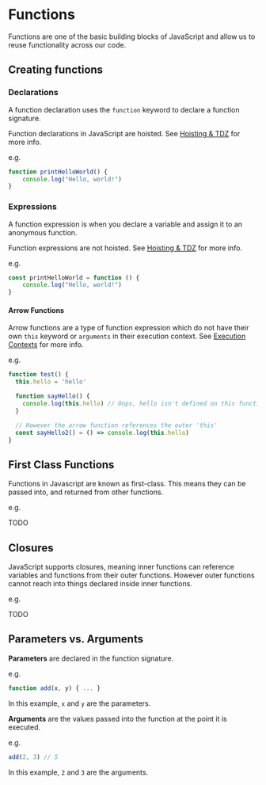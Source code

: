 # Functions

Functions are one of the basic building blocks of JavaScript and allow us to reuse functionality across our code. 

## Creating functions
### Declarations

A function declaration uses the `function` keyword to declare a function signature. 

Function declarations in JavaScript are hoisted. See [Hoisting & TDZ](web-development/javascript/hoisting-and-tdz) for more info. 

e.g.

```javascript
function printHelloWorld() { 
    console.log("Hello, world!") 
} 
```

### Expressions

A function expression is when you declare a variable and assign it to an anonymous function.

Function expressions are not hoisted. See [Hoisting & TDZ](web-development/javascript/hoisting-and-tdz) for more info.

e.g.

```javascript
const printHelloWorld = function () { 
    console.log("Hello, world!") 
} 
```

#### Arrow Functions

Arrow functions are a type of function expression which do not have their own `this` keyword or `arguments` in their execution context. See [Execution Contexts](web-development/javascript/expressions-and-statements) for more info.

e.g.

```javascript
function test() { 
  this.hello = 'hello' 

  function sayHello() {  
    console.log(this.hello) // Oops, hello isn't defined on this functions 'this' 
  } 

  // However the arrow function references the outer 'this' 
  const sayHello2() = () => console.log(this.hello) 
}  
```

## First Class Functions
Functions in Javascript are known as first-class. This means they can be passed into, and returned from other functions. 

e.g.

TODO

## Closures

JavaScript supports closures, meaning inner functions can reference variables and functions from their outer functions. However outer functions cannot reach into things declared inside inner functions. 

e.g.

TODO

## Parameters vs. Arguments

**Parameters** are declared in the function signature.

e.g.

```javascript
function add(x, y) { ... }
```
In this example, `x` and `y` are the parameters. 

**Arguments** are the values passed into the function at the point it is executed. 

e.g.


```javascript
add(2, 3) // 5
```

In this example, `2` and `3` are the arguments.

